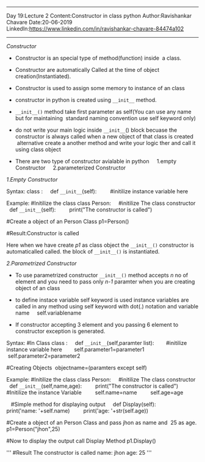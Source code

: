 ___________________________

Day 19:Lecture 2
Content:Constructor in class python
Author:Ravishankar Chavare
Date:20-06-2019
LinkedIn:https://www.linkedin.com/in/ravishankar-chavare-84474a102
_______________________________

*Constructor*

- Constructor is an special type of method(function) inside  a class.
- Constructor are automatically Called at the time of object creation(Instantiated).
- Constructor is used to assign some memory to instance of an class
- constructor in python is created using ```__init__``` method.
- ```__init__()``` method take first parameter as self(You can use any name but for maintaining  standard naming convention use self keyword only) 
- do not write your main logic inside ```__init__```() block becuase the constructor is always called when a new object of that class is created
 alternative create a another method and write your logic ther and call it using class object

- There are two type of constructor avialable in python
    1.empty Constructor
    2.parameterized Constructor

*1.Empty Constructor*

Syntax:
class <classname>:
    def ```__init__```(self):
        #initilize instance variable here


Example:
#Initilize the class
class Person:
    #initilize The class constructor
    def ```__init__```(self):
        print("The constructor is called")


#Create a object of an Person Class
p1=Person()

#Result:Constructor is called

Here when we have create *p1* as class object the  ```__init__()``` constructor is automaticalled called.
the block of  ```__init__()``` is instantiated.

*2.Parametrized Constructor*
- To use parametrized constructor ```__init__()``` method accepts *n* no of element and you need to pass only *n-1* paramter when you are creating object of an class
- to define instace variable self keyword is used instance variables are called in any method using self keyword with dot(.) notation and variable name
    self.variablename

- If constructor accepting 3 element and you passing 6 element to constructor exception is generated.

Syntax:
#In Class
class <classname>:
    def ```__init__```(self,paramter list):
       #initilize instance variable here
       self.parameter1=parameter1
       self.parameter2=parameter2


#Creating Objects 
objectname=<ClassName>(paramters except self)


Example:
#Initilize the class
class Person:
    #initilize The class constructor
    def ```__init__```(self,name,age):
        print("The constructor is called")
        #Initilize the instance Variable
        self.name=name
        self.age=age

   #Simple method for displaying output
    def Display(self):
        print('name: '+self.name)
        print('age: '+str(self.age))    
      

#Create a object of an Person Class and pass jhon as name and  25 as age.
p1=Person("jhon",25)

#Now to display the output call Display Method
p1.Display()

'''
#Result
The constructor is called
name: jhon
age: 25
'''
```
